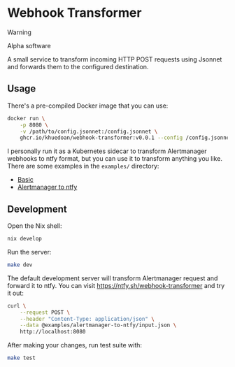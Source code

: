 # Webhook Transformer

> [!WARNING]
> Alpha software

A small service to transform incoming HTTP POST requests using Jsonnet and
forwards them to the configured destination.

## Usage

There's a pre-compiled Docker image that you can use:

```sh
docker run \
    -p 8080 \
    -v /path/to/config.jsonnet:/config.jsonnet \
    ghcr.io/khuedoan/webhook-transformer:v0.0.1 --config /config.jsonnet
```

I personally run it as a Kubernetes sidecar to transform Alertmanager webhooks
to ntfy format, but you can use it to transform anything you like.
There are some examples in the `examples/` directory:

- [Basic](./examples/basic/config.jsonnet)
- [Alertmanager to ntfy](./examples/alertmanager-to-ntfy/config.jsonnet)

## Development

Open the Nix shell:

```sh
nix develop
```

Run the server:

```sh
make dev
```

The default development server will transform Alertmanager request and forward
it to ntfy. You can visit <https://ntfy.sh/webhook-transformer> and try it out:

```sh
curl \
    --request POST \
    --header "Content-Type: application/json" \
    --data @examples/alertmanager-to-ntfy/input.json \
    http://localhost:8080
```

After making your changes, run test suite with:

```sh
make test
```
